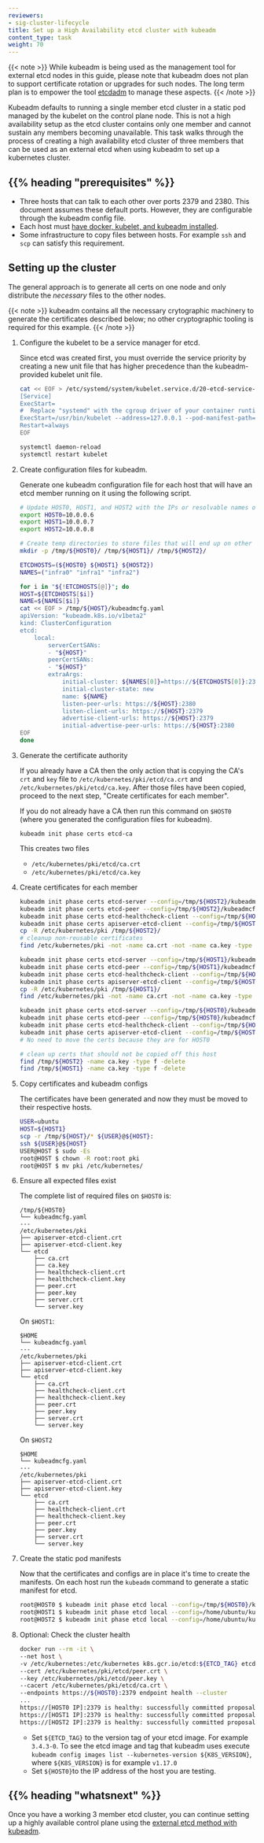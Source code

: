```yaml
---
reviewers:
- sig-cluster-lifecycle
title: Set up a High Availability etcd cluster with kubeadm
content_type: task
weight: 70
---
```


<!-- overview -->

{{< note >}}
While kubeadm is being used as the management tool for external etcd nodes
in this guide, please note that kubeadm does not plan to support certificate rotation
or upgrades for such nodes. The long term plan is to empower the tool
[etcdadm](https://github.com/kubernetes-sigs/etcdadm) to manage these
aspects.
{{< /note >}}

Kubeadm defaults to running a single member etcd cluster in a static pod managed
by the kubelet on the control plane node. This is not a high availability setup
as the etcd cluster contains only one member and cannot sustain any members
becoming unavailable. This task walks through the process of creating a high
availability etcd cluster of three members that can be used as an external etcd
when using kubeadm to set up a kubernetes cluster.

## {{% heading "prerequisites" %}}

* Three hosts that can talk to each other over ports 2379 and 2380. This
  document assumes these default ports. However, they are configurable through
  the kubeadm config file.
* Each host must [have docker, kubelet, and kubeadm installed](/docs/setup/production-environment/tools/kubeadm/install-kubeadm/).
* Some infrastructure to copy files between hosts. For example `ssh` and `scp`
  can satisfy this requirement.

<!-- steps -->

## Setting up the cluster

The general approach is to generate all certs on one node and only distribute
the *necessary* files to the other nodes.

{{< note >}}
kubeadm contains all the necessary crytographic machinery to generate
the certificates described below; no other cryptographic tooling is required for
this example.
{{< /note >}}


1. Configure the kubelet to be a service manager for etcd.

    Since etcd was created first, you must override the service priority by creating a new unit file
    that has higher precedence than the kubeadm-provided kubelet unit file.

    ```sh
    cat << EOF > /etc/systemd/system/kubelet.service.d/20-etcd-service-manager.conf
    [Service]
    ExecStart=
    #  Replace "systemd" with the cgroup driver of your container runtime. The default value in the kubelet is "cgroupfs".
    ExecStart=/usr/bin/kubelet --address=127.0.0.1 --pod-manifest-path=/etc/kubernetes/manifests --cgroup-driver=systemd
    Restart=always
    EOF

    systemctl daemon-reload
    systemctl restart kubelet
    ```

1. Create configuration files for kubeadm.

    Generate one kubeadm configuration file for each host that will have an etcd
    member running on it using the following script.

    ```sh
    # Update HOST0, HOST1, and HOST2 with the IPs or resolvable names of your hosts
    export HOST0=10.0.0.6
    export HOST1=10.0.0.7
    export HOST2=10.0.0.8

    # Create temp directories to store files that will end up on other hosts.
    mkdir -p /tmp/${HOST0}/ /tmp/${HOST1}/ /tmp/${HOST2}/

    ETCDHOSTS=(${HOST0} ${HOST1} ${HOST2})
    NAMES=("infra0" "infra1" "infra2")

    for i in "${!ETCDHOSTS[@]}"; do
    HOST=${ETCDHOSTS[$i]}
    NAME=${NAMES[$i]}
    cat << EOF > /tmp/${HOST}/kubeadmcfg.yaml
    apiVersion: "kubeadm.k8s.io/v1beta2"
    kind: ClusterConfiguration
    etcd:
        local:
            serverCertSANs:
            - "${HOST}"
            peerCertSANs:
            - "${HOST}"
            extraArgs:
                initial-cluster: ${NAMES[0]}=https://${ETCDHOSTS[0]}:2380,${NAMES[1]}=https://${ETCDHOSTS[1]}:2380,${NAMES[2]}=https://${ETCDHOSTS[2]}:2380
                initial-cluster-state: new
                name: ${NAME}
                listen-peer-urls: https://${HOST}:2380
                listen-client-urls: https://${HOST}:2379
                advertise-client-urls: https://${HOST}:2379
                initial-advertise-peer-urls: https://${HOST}:2380
    EOF
    done
    ```

1. Generate the certificate authority

    If you already have a CA then the only action that is copying the CA's `crt` and
    `key` file to `/etc/kubernetes/pki/etcd/ca.crt` and
    `/etc/kubernetes/pki/etcd/ca.key`. After those files have been copied,
    proceed to the next step, "Create certificates for each member".

    If you do not already have a CA then run this command on `$HOST0` (where you
    generated the configuration files for kubeadm).

    ```
    kubeadm init phase certs etcd-ca
    ```

    This creates two files

    - `/etc/kubernetes/pki/etcd/ca.crt`
    - `/etc/kubernetes/pki/etcd/ca.key`

1. Create certificates for each member

    ```sh
    kubeadm init phase certs etcd-server --config=/tmp/${HOST2}/kubeadmcfg.yaml
    kubeadm init phase certs etcd-peer --config=/tmp/${HOST2}/kubeadmcfg.yaml
    kubeadm init phase certs etcd-healthcheck-client --config=/tmp/${HOST2}/kubeadmcfg.yaml
    kubeadm init phase certs apiserver-etcd-client --config=/tmp/${HOST2}/kubeadmcfg.yaml
    cp -R /etc/kubernetes/pki /tmp/${HOST2}/
    # cleanup non-reusable certificates
    find /etc/kubernetes/pki -not -name ca.crt -not -name ca.key -type f -delete

    kubeadm init phase certs etcd-server --config=/tmp/${HOST1}/kubeadmcfg.yaml
    kubeadm init phase certs etcd-peer --config=/tmp/${HOST1}/kubeadmcfg.yaml
    kubeadm init phase certs etcd-healthcheck-client --config=/tmp/${HOST1}/kubeadmcfg.yaml
    kubeadm init phase certs apiserver-etcd-client --config=/tmp/${HOST1}/kubeadmcfg.yaml
    cp -R /etc/kubernetes/pki /tmp/${HOST1}/
    find /etc/kubernetes/pki -not -name ca.crt -not -name ca.key -type f -delete

    kubeadm init phase certs etcd-server --config=/tmp/${HOST0}/kubeadmcfg.yaml
    kubeadm init phase certs etcd-peer --config=/tmp/${HOST0}/kubeadmcfg.yaml
    kubeadm init phase certs etcd-healthcheck-client --config=/tmp/${HOST0}/kubeadmcfg.yaml
    kubeadm init phase certs apiserver-etcd-client --config=/tmp/${HOST0}/kubeadmcfg.yaml
    # No need to move the certs because they are for HOST0

    # clean up certs that should not be copied off this host
    find /tmp/${HOST2} -name ca.key -type f -delete
    find /tmp/${HOST1} -name ca.key -type f -delete
    ```

1. Copy certificates and kubeadm configs

    The certificates have been generated and now they must be moved to their
    respective hosts.

     ```sh
     USER=ubuntu
     HOST=${HOST1}
     scp -r /tmp/${HOST}/* ${USER}@${HOST}:
     ssh ${USER}@${HOST}
     USER@HOST $ sudo -Es
     root@HOST $ chown -R root:root pki
     root@HOST $ mv pki /etc/kubernetes/
     ```

1. Ensure all expected files exist

    The complete list of required files on `$HOST0` is:

    ```
    /tmp/${HOST0}
    └── kubeadmcfg.yaml
    ---
    /etc/kubernetes/pki
    ├── apiserver-etcd-client.crt
    ├── apiserver-etcd-client.key
    └── etcd
        ├── ca.crt
        ├── ca.key
        ├── healthcheck-client.crt
        ├── healthcheck-client.key
        ├── peer.crt
        ├── peer.key
        ├── server.crt
        └── server.key
    ```

    On `$HOST1`:

    ```
    $HOME
    └── kubeadmcfg.yaml
    ---
    /etc/kubernetes/pki
    ├── apiserver-etcd-client.crt
    ├── apiserver-etcd-client.key
    └── etcd
        ├── ca.crt
        ├── healthcheck-client.crt
        ├── healthcheck-client.key
        ├── peer.crt
        ├── peer.key
        ├── server.crt
        └── server.key
    ```

    On `$HOST2`

    ```
    $HOME
    └── kubeadmcfg.yaml
    ---
    /etc/kubernetes/pki
    ├── apiserver-etcd-client.crt
    ├── apiserver-etcd-client.key
    └── etcd
        ├── ca.crt
        ├── healthcheck-client.crt
        ├── healthcheck-client.key
        ├── peer.crt
        ├── peer.key
        ├── server.crt
        └── server.key
    ```

1. Create the static pod manifests

    Now that the certificates and configs are in place it's time to create the
    manifests. On each host run the `kubeadm` command to generate a static manifest
    for etcd.

    ```sh
    root@HOST0 $ kubeadm init phase etcd local --config=/tmp/${HOST0}/kubeadmcfg.yaml
    root@HOST1 $ kubeadm init phase etcd local --config=/home/ubuntu/kubeadmcfg.yaml
    root@HOST2 $ kubeadm init phase etcd local --config=/home/ubuntu/kubeadmcfg.yaml
    ```

1. Optional: Check the cluster health

    ```sh
    docker run --rm -it \
    --net host \
    -v /etc/kubernetes:/etc/kubernetes k8s.gcr.io/etcd:${ETCD_TAG} etcdctl \
    --cert /etc/kubernetes/pki/etcd/peer.crt \
    --key /etc/kubernetes/pki/etcd/peer.key \
    --cacert /etc/kubernetes/pki/etcd/ca.crt \
    --endpoints https://${HOST0}:2379 endpoint health --cluster
    ...
    https://[HOST0 IP]:2379 is healthy: successfully committed proposal: took = 16.283339ms
    https://[HOST1 IP]:2379 is healthy: successfully committed proposal: took = 19.44402ms
    https://[HOST2 IP]:2379 is healthy: successfully committed proposal: took = 35.926451ms
    ```
    - Set `${ETCD_TAG}` to the version tag of your etcd image. For example `3.4.3-0`. To see the etcd image and tag that kubeadm uses execute `kubeadm config images list --kubernetes-version ${K8S_VERSION}`, where `${K8S_VERSION}` is for example `v1.17.0`
    - Set `${HOST0}`to the IP address of the host you are testing.



## {{% heading "whatsnext" %}}


Once you have a working 3 member etcd cluster, you can continue setting up a
highly available control plane using the [external etcd method with
kubeadm](/docs/setup/production-environment/tools/kubeadm/high-availability/).


